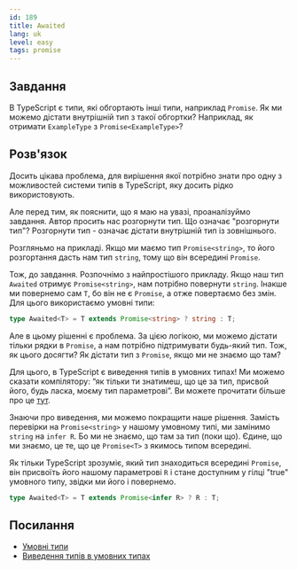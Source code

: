 ```yaml
---
id: 189
title: Awaited
lang: uk
level: easy
tags: promise
---
```


## Завдання

В TypeScript є типи, які обгортають інші типи, наприклад `Promise`. Як ми можемо
дістати внутрішній тип з такої обгортки? Наприклад, як отримати `ExampleType` з
`Promise<ExampleType>`?

## Розв'язок

Досить цікава проблема, для вирішення якої потрібно знати про одну з можливостей
системи типів в TypeScript, яку досить рідко використовують.

Але перед тим, як пояснити, що я маю на увазі, проаналізуймо завдання. Автор
просить нас розгорнути тип. Що означає "розгорнути тип"? Розгорнути тип -
означає дістати внутрішній тип із зовнішнього.

Розгляньмо на прикладі. Якщо ми маємо тип `Promise<string>`, то його розгортання
дасть нам тип `string`, тому що він всередині `Promise`.

Тож, до завдання. Розпочнімо з найпростішого прикладу. Якщо наш тип `Awaited`
отримує `Promise<string>`, нам потрібно повернути `string`. Інакше ми повернемо
сам `T`, бо він не є `Promise`, а отже повертаємо без змін. Для цього
використаємо умовні типи:

```ts
type Awaited<T> = T extends Promise<string> ? string : T;
```

Але в цьому рішенні є проблема. За цією логікою, ми можемо дістати тільки рядки
в `Promise`, а нам потрібно підтримувати будь-який тип. Тож, як цього досягти?
Як дістати тип з `Promise`, якщо ми не знаємо що там?

Для цього, в TypeScript є виведення типів в умовних типах! Ми можемо сказати
компілятору: “як тільки ти знатимеш, що це за тип, присвой його, будь ласка,
моєму тип параметрові”. Ви можете прочитати більше про це
[тут](https://www.typescriptlang.org/docs/handbook/release-notes/typescript-2-8.html#type-inference-in-conditional-types).

Знаючи про виведення, ми можемо покращити наше рішення. Замість перевірки на
`Promise<string>` у нашому умовному типі, ми замінимо `string` на `infer R`. Бо
ми не знаємо, що там за тип (поки що). Єдине, що ми знаємо, це те, що це
`Promise<T>` з якимось типом всередині.

Як тільки TypeScript зрозуміє, який тип знаходиться всередині `Promise`, він
присвоїть його нашому параметрові `R` і стане доступним у гілці "true" умовного
типу, звідки ми його і повернемо.

```ts
type Awaited<T> = T extends Promise<infer R> ? R : T;
```

## Посилання

- [Умовні типи](https://www.typescriptlang.org/docs/handbook/2/conditional-types.html)
- [Виведення типів в умовних типах](https://www.typescriptlang.org/docs/handbook/2/conditional-types.html#inferring-within-conditional-types)
